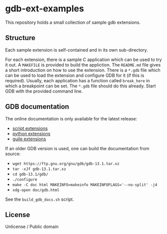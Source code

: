 # gdb-ext-examples

This repository holds a small collection of sample gdb extensions.

## Structure

Each sample extension is self-contained and in its own sub-directory.

For each extension, there is a sample C application which can be used
to try it out.  A `MAKEFILE` is provided to build the appliction. The
`README.md` file gives a short introduction on how to use the
extension.  There is a `*.gdb` file which can be used to load the
extension and configure GDB for it (if this is required).  Usually,
each application has a function called `break_here` in which a
breakpoint can be set.  The `*.gdb` file should do this already.
Start GDB with the provided command line.

## GDB documentation

The online documentation is only available for the latest release:

- [script extensions](https://sourceware.org/gdb/current/onlinedocs/gdb.html/Sequences.html#Sequences)
- [python extensions](https://sourceware.org/gdb/current/onlinedocs/gdb.html/Python.html#Python)
- [guile extensions](https://sourceware.org/gdb/current/onlinedocs/gdb.html/Guile.html#Guile)

If an older GDB version is used, one can build the documentation from source:

- `wget https://ftp.gnu.org/gnu/gdb/gdb-13.1.tar.xz`
- `tar -xJf gdb-13.1.tar.xz`
- `cd gdb-13.1/gdb/`
- `./configure`
- `make -C doc html MAKEINFO=makeinfo MAKEINFOFLAGS='--no-split' -j4`
- `xdg-open doc/gdb.html`

See the `build_gdb_docs.sh` script.

## License

Unlicense / Public domain
